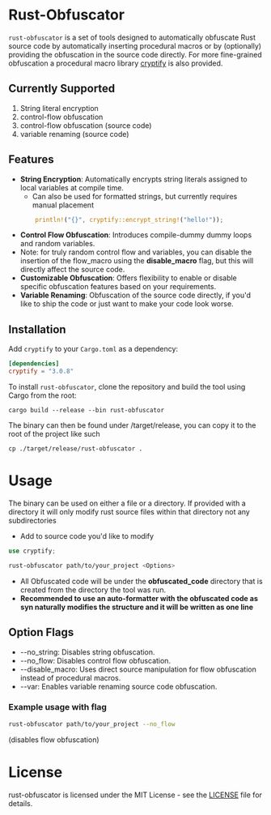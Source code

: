 # Rust-Obfuscator

`rust-obfuscator` is a set of tools designed to automatically obfuscate Rust source code by automatically inserting procedural macros or by (optionally) providing the obfuscation in the source code directly. For more fine-grained obfuscation a procedural macro library [cryptify](https://crates.io/crates/cryptify) is also provided.

## Currently Supported
1. String literal encryption
2. control-flow obfuscation
3. control-flow obfuscation (source code)
4. variable renaming (source code)

## Features

- **String Encryption**: Automatically encrypts string literals assigned to local variables at compile time.
    - Can also be used for formatted strings, but currently requires manual placement
    ```rs
        println!("{}", cryptify::encrypt_string!("hello!"));
    ```
- **Control Flow Obfuscation**: Introduces compile-dummy dummy loops and random variables.
- Note: for truly random control flow and variables, you can disable the insertion of the flow_macro using the **disable_macro** flag, but this will directly affect the source code.
- **Customizable Obfuscation**: Offers flexibility to enable or disable specific obfuscation features based on your requirements.
- **Variable Renaming**: Obfuscation of the source code directly, if you'd like to ship the code or just want to make your code look worse.

## Installation

Add `cryptify` to your `Cargo.toml` as a dependency:

```toml
[dependencies]
cryptify = "3.0.8"
```

To install `rust-obfuscator`, clone the repository and build the tool using Cargo from the root:
```
cargo build --release --bin rust-obfuscator
```
The binary can then be found under /target/release, you can copy it to the root of the project like such
```
cp ./target/release/rust-obfuscator .
```

# Usage
The binary can be used on either a file or a directory. If provided with a directory it will only modify rust source files within that directory not any subdirectories
- Add to source code you'd like to modify
```rs
use cryptify;
```
```sh
rust-obfuscator path/to/your_project <Options>
```
- All Obfuscated code will be under the **obfuscated_code** directory that is created from the directory the tool was run.
- **Recommended to use an auto-formatter with the obfuscated code as syn naturally modifies the structure and it will be written as one line**

## Option Flags
- --no_string: Disables string obfuscation.
- --no_flow: Disables control flow obfuscation.
- --disable_macro: Uses direct source manipulation for flow obfuscation instead of procedural macros.
- --var: Enables variable renaming source code obfuscation.

### Example usage with flag
```sh
rust-obfuscator path/to/your_project --no_flow 
```
(disables flow obfuscation)

# License
rust-obfuscator is licensed under the MIT License - see the [LICENSE](https://github.com/dronavallipranav/rust-obfuscator/blob/main/LICENSE) file for details.